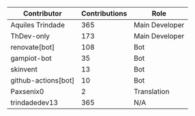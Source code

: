 | Contributor | Contributions | Role |
| ------------ | -------------- | ---- |
| Aquiles Trindade | 365 | Main Developer |
| ThDev-only | 173 | Main Developer |
| renovate[bot] | 108 | Bot |
| gampiot-bot | 35 | Bot |
| skinvent | 13 | Bot |
| github-actions[bot] | 10 | Bot |
| Paxsenix0 | 2 | Translation |
| trindadedev13 | 365 | N/A |
